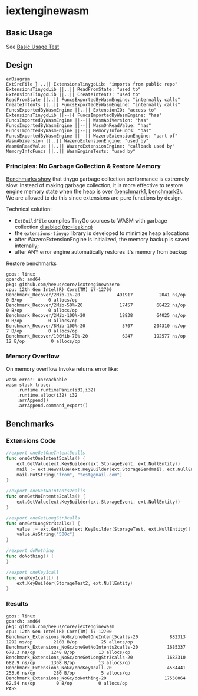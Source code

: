 # iextenginewasm

## Basic Usage
See [Basic Usage Test](./impl_test.go)

## Design
```mermaid
erDiagram
ExtSrcFile }|..|| ExtensionsTinygoLib: "imports from public repo"
ExtensionsTinygoLib ||..|| ReadFromState: "used to"
ExtensionsTinygoLib ||..|| CreateIntents: "used to"
ReadFromState ||..|| FuncsExportedByWasmEngine: "internally calls"
CreateIntents ||..|| FuncsExportedByWasmEngine: "internally calls"
FuncsExportedByWasmEngine ||..|| ExtensionIO: "access to"
ExtensionsTinygoLib ||--|{ FuncsImportedByWasmEngine: "has"
FuncsImportedByWasmEngine ||--|| WasmAbiVersion: "has"
FuncsImportedByWasmEngine ||--|| WasmOnReadValue: "has"
FuncsImportedByWasmEngine ||--|| MemoryInfoFuncs: "has"
FuncsExportedByWasmEngine ||--|| WazeroExtensionEngine: "part of"
WasmAbiVersion ||..|| WazeroExtensionEngine: "used by"
WasmOnReadValue ||..|| WazeroExtensionEngine: "callback used by"
MemoryInfoFuncs ||..|| WasmEngineTests: "used by"
```

### Principles: No Garbage Collection & Restore Memory
[Benchmarks show](https://github.com/heeus/core/blob/fdf52bcc6384657f214a492e8afac12c2bbaeaf6/iextenginewasm/impl_benchmark_test.go#L83) that tinygo garbage collection performance is extremely slow. Instead of making garbage collection, it is more effective to restore engine memory state when the heap is over ([benchmark1](https://github.com/heeus/core/blob/fdf52bcc6384657f214a492e8afac12c2bbaeaf6/iextenginewasm/impl_benchmark_test.go#L158), [benchmark2](https://github.com/heeus/core/blob/fdf52bcc6384657f214a492e8afac12c2bbaeaf6/iextenginewasm/impl_benchmark_test.go#L198)). 
We are allowed to do this since extensions are pure functions by design.

Technical solution:
- `ExtBuildFile` compiles TinyGo sources to WASM with garbage collection [disabled (gc=leaking)](https://tinygo.org/docs/reference/usage/important-options/)
- the `extensions-tinygo` library is developed to minimize heap allocations
- after WazeroExtensionEngine is initialized, the memory backup is saved internally;
- after ANY error engine automatically restores it's memory from backup

Restore benchmarks
```
goos: linux
goarch: amd64
pkg: github.com/heeus/core/iextenginewazero
cpu: 12th Gen Intel(R) Core(TM) i7-12700
Benchmark_Recover/2Mib-1%-20         	  491917	      2041 ns/op	       0 B/op	       0 allocs/op
Benchmark_Recover/2Mib-50%-20        	   17457	     68422 ns/op	       0 B/op	       0 allocs/op
Benchmark_Recover/2Mib-100%-20       	   18838	     64025 ns/op	       0 B/op	       0 allocs/op
Benchmark_Recover/8Mib-100%-20       	    5707	    204310 ns/op	       7 B/op	       0 allocs/op
Benchmark_Recover/100Mib-70%-20      	    6247	    192577 ns/op	      12 B/op	       0 allocs/op
```

### Memory Overflow
On memory overflow Invoke returns error like:
```
wasm error: unreachable
wasm stack trace:
	.runtime.runtimePanic(i32,i32)
	.runtime.alloc(i32) i32
	.arrAppend()
	.arrAppend.command_export()
```

## Benchmarks
### Extensions Code
```go
//export oneGetOneIntent5calls
func oneGetOneIntent5calls() {
	ext.GetValue(ext.KeyBuilder(ext.StorageEvent, ext.NullEntity))
	mail := ext.NewValue(ext.KeyBuilder(ext.StorageSendmail, ext.NullEntity))
	mail.PutString("from", "test@gmail.com")
}

//export oneGetNoIntents2calls
func oneGetNoIntents2calls() {
	ext.GetValue(ext.KeyBuilder(ext.StorageEvent, ext.NullEntity))
}

//export oneGetLongStr3calls
func oneGetLongStr3calls() {
	value := ext.GetValue(ext.KeyBuilder(StorageTest, ext.NullEntity))
	value.AsString("500c")
}

//export doNothing
func doNothing() {
}

//export oneKey1call
func oneKey1call() {
	ext.KeyBuilder(StorageTest2, ext.NullEntity)
}
```
### Results
```
goos: linux
goarch: amd64
pkg: github.com/heeus/core/iextenginewasm
cpu: 12th Gen Intel(R) Core(TM) i7-12700
Benchmark_Extensions_NoGc/oneGetOneIntent5calls-20         	  882313	      1292 ns/op	    2108 B/op	      25 allocs/op
Benchmark_Extensions_NoGc/oneGetNoIntents2calls-20         	 1685337	       678.3 ns/op	    1248 B/op	      13 allocs/op
Benchmark_Extensions_NoGc/oneGetLongStr3calls-20           	 1682310	       682.9 ns/op	    1368 B/op	      13 allocs/op
Benchmark_Extensions_NoGc/oneKey1call-20                   	 4534441	       253.6 ns/op	     280 B/op	       5 allocs/op
Benchmark_Extensions_NoGc/doNothing-20                     	17558064	        62.54 ns/op	       0 B/op	       0 allocs/op
PASS
```
